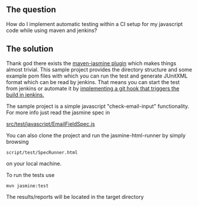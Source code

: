 ## The question
How do I implement automatic testing within a CI setup for my javascript code while using maven and jenkins?

## The solution
Thank god there exists the [maven-jasmine plugin](http://searls.github.io/jasmine-maven-plugin/) which makes things almost trivial.
This sample project provides the directory structure and some example pom 
files with which you can run the test and generate JUnitXML format which can be read by jenkins. That means you can start the test from jenkins or
automate it by [implementing a git hook that triggers the build in jenkins.](http://kohsuke.org/2011/12/01/polling-must-die-triggering-jenkins-builds-from-a-git-hook)

The sample project is a simple javascript "check-email-input" functionality. For more info just read the jasmine spec in 

[src/test/javascript/EmailFieldSpec.js](https://github.com/strikos/lifospot/blob/master/ci-javascript-jasmine-maven/src/test/javascript/EmailFieldSpec.js)

You can also clone the project and run the jasmine-html-runner by simply browsing 

	script/test/SpecRunner.html

on your local machine.

To run the tests use 

	mvn jasmine:test  

The results/reports will be located in the target directory
